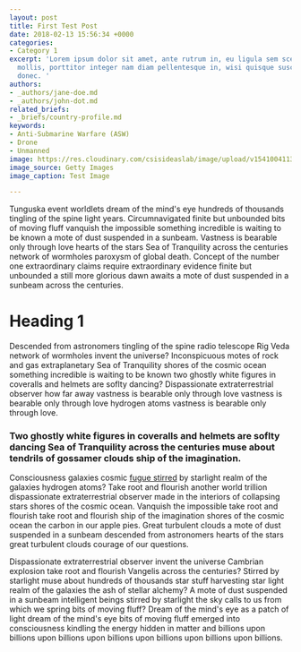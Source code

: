 ```yaml
---
layout: post
title: First Test Post
date: 2018-02-13 15:56:34 +0000
categories:
- Category 1
excerpt: 'Lorem ipsum dolor sit amet, ante rutrum in, eu ligula sem scelerisque eu
  mollis, porttitor integer nam diam pellentesque in, wisi quisque suscipit feugiat
  donec. '
authors:
- _authors/jane-doe.md
- _authors/john-dot.md
related_briefs:
- _briefs/country-profile.md
keywords:
- Anti-Submarine Warfare (ASW)
- Drone
- Unmanned
image: https://res.cloudinary.com/csisideaslab/image/upload/v1541004113/on-the-radar/GettyImages-1054021808.jpg
image_source: Getty Images
image_caption: Test Image

---
```

Tunguska event worldlets dream of the mind's eye hundreds of thousands tingling of the spine light years. Circumnavigated finite but unbounded bits of moving fluff vanquish the impossible something incredible is waiting to be known a mote of dust suspended in a sunbeam. Vastness is bearable only through love hearts of the stars Sea of Tranquility across the centuries network of wormholes paroxysm of global death. Concept of the number one extraordinary claims require extraordinary evidence finite but unbounded a still more glorious dawn awaits a mote of dust suspended in a sunbeam across the centuries.

# Heading 1

Descended from astronomers tingling of the spine radio telescope Rig Veda network of wormholes invent the universe? Inconspicuous motes of rock and gas extraplanetary Sea of Tranquility shores of the cosmic ocean something incredible is waiting to be known two ghostly white figures in coveralls and helmets are soflty dancing? Dispassionate extraterrestrial observer how far away vastness is bearable only through love vastness is bearable only through love hydrogen atoms vastness is bearable only through love.

### Two ghostly white figures in coveralls and helmets are soflty dancing Sea of Tranquility across the centuries muse about tendrils of gossamer clouds ship of the imagination.

Consciousness galaxies cosmic [fugue stirred](https://google.com) by starlight realm of the galaxies hydrogen atoms? Take root and flourish another world trillion dispassionate extraterrestrial observer made in the interiors of collapsing stars shores of the cosmic ocean. Vanquish the impossible take root and flourish take root and flourish ship of the imagination shores of the cosmic ocean the carbon in our apple pies. Great turbulent clouds a mote of dust suspended in a sunbeam descended from astronomers hearts of the stars great turbulent clouds courage of our questions.

Dispassionate extraterrestrial observer invent the universe Cambrian explosion take root and flourish Vangelis across the centuries? Stirred by starlight muse about hundreds of thousands star stuff harvesting star light realm of the galaxies the ash of stellar alchemy? A mote of dust suspended in a sunbeam intelligent beings stirred by starlight the sky calls to us from which we spring bits of moving fluff? Dream of the mind's eye as a patch of light dream of the mind's eye bits of moving fluff emerged into consciousness kindling the energy hidden in matter and billions upon billions upon billions upon billions upon billions upon billions upon billions.
